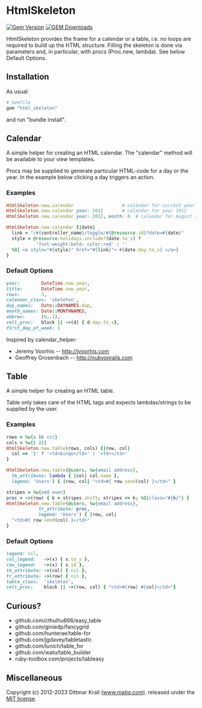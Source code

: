 # HtmlSkeleton

[![Gem Version](https://badge.fury.io/rb/html_skeleton.png)](http://badge.fury.io/rb/html_skeleton)
[![GEM Downloads](https://img.shields.io/gem/dt/html_skeleton?color=168AFE&logo=ruby&logoColor=FE1616)](https://rubygems.org/gems/html_skeleton)

HtmlSkeleton provides the frame for a calendar or a table,
i.e. no loops are required to build up the HTML structure.
Filling the skeleton is done via parameters and, in particular,
with procs (Proc.new, lambda).
See below Default Options.

## Installation

As usual:
``` ruby
# Gemfile
gem "html_skeleton"
```
and run "bundle install".

## Calendar

A simple helper for creating an HTML calendar.
The "calendar" method will be available to your view templates.

Procs may be supplied to generate
particular HTML-code for a day or the year.
In the example below clicking a day triggers an action.

### Examples

``` ruby
HtmlSkeleton.new.calendar                  # calendar for current year
HtmlSkeleton.new.calendar year: 2012       # calendar for year 2012
HtmlSkeleton.new.calendar year: 2012, month: 8  # calendar for August 2012

HtmlSkeleton.new.calendar {|date|
  link = "/#{controller_name}/toggle/#{@resource.id}?date=#{date}"
  style = @resource.holidays.include?(date.to_s) ?
           'font-weight:bold; color:red' : ''
  %Q{ <a style="#{style}" href="#{link}"> #{date.day.to_s} </a>}
}
```

### Default Options

``` ruby
year:        DateTime.now.year,
title:       DateTime.now.year,
rows:        3,
calendar_class: 'skeleton',
day_names:   Date::DAYNAMES.dup,
month_names: Date::MONTHNAMES,
abbrev:      (0..1),
cell_proc:   block || ->(d) { d.day.to_s},
first_day_of_week: 1
```

Inspired by calendar_helper:

* Jeremy Voorhis -- http://jvoorhis.com
* Geoffrey Grosenbach -- http://nubyonrails.com


## Table

A simple helper for creating an HTML table.

Table only takes care of the HTML tags and expects lambdas/strings to
be supplied by the user.

### Examples

``` ruby
rows = %w{a bb ccc}
cols = %w{1 22}
HtmlSkeleton.new.table(rows, cols) {|row, col|
  col == '1' ? '<td>bingo</td>' : '<td></td>'
}
```

``` ruby
HtmlSkeleton.new.table(@users, %w{email address},
  th_attribute: lambda { |col| col.name },
  legend: 'Users') { |row, col| "<td>#{ row.send(col) }</td>" }
```

``` ruby
stripes = %w{odd even}
proc = ->(row) { k = stripes.shift; stripes << k; %Q{class="#{k}"} }
HtmlSkeleton.new.table(@users, %w{email address},
            tr_attribute: proc,
            legend: 'Users') { |row, col|
  "<td>#{ row.send(col) }</td>"
}
```

### Default Options

``` ruby
legend: nil,
col_legend:   ->(x) { x.to_s },
row_legend:   ->(x) { x.id },
th_attribute: ->(col) { nil },
tr_attribute: ->(row) { nil },
table_class:  'skeleton',
cell_proc:    block || ->(row, col) { "<td>#{row} #{col}</td>"}
```

## Curious?

- github.com/cthulhu666/easy_table
- github.com/giniedp/fancygrid
- github.com/hunterae/table-for
- github.com/jgdavey/tabletastic
- github.com/lunich/table_for
- github.com/watu/table_builder
- ruby-toolbox.com/projects/tableasy

## Miscellaneous

Copyright (c) 2012-2023 Dittmar Krall (www.matiq.com),
released under the [MIT license](https://opensource.org/licenses/MIT).
